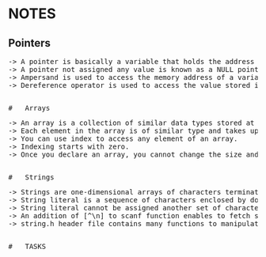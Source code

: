 #	NOTES 

##	Pointers
<pre>
-> A pointer is basically a variable that holds the address of another variable.
-> A pointer not assigned any value is known as a NULL pointer.
-> Ampersand is used to access the memory address of a variable.
-> Dereference operator is used to access the value stored in the address held by a pointer.
<pre>

#	Arrays 
<pre>
-> An array is a collection of similar data types stored at contiguous memory locations.
-> Each element in the array is of similar type and takes up equal memory space.
-> You can use index to access any element of an array.
-> Indexing starts with zero.
-> Once you declare an array, you cannot change the size and type.
<pre>

#	Strings
<pre>
-> Strings are one-dimensional arrays of characters terminated by a null character.
-> String literal is a sequence of characters enclosed by double quotes.
-> String literal cannot be assigned another set of characters.
-> An addition of [^\n] to scanf function enables to fetch space separated strings.
-> string.h header file contains many functions to manipulate null-terminated strings.
<pre>

#	TASKS
